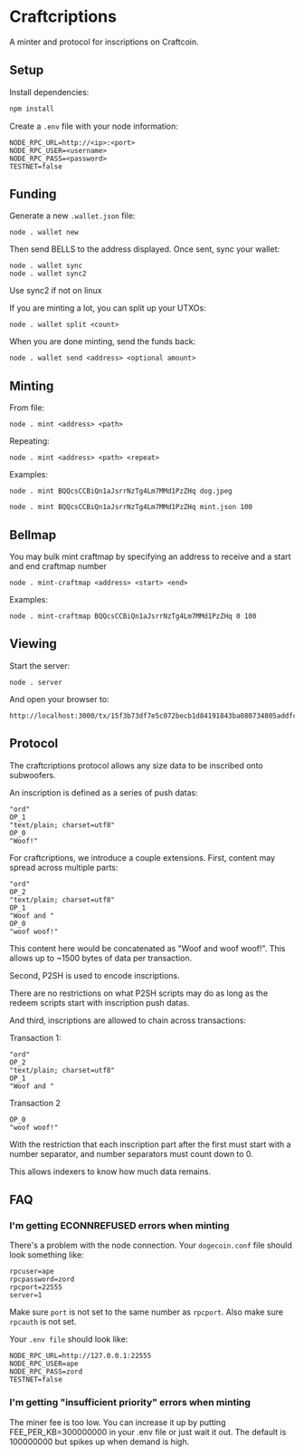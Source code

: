 # Craftcriptions

A minter and protocol for inscriptions on Craftcoin. 

## Setup

Install dependencies:

```sh
npm install
```

Create a `.env` file with your node information:

```
NODE_RPC_URL=http://<ip>:<port>
NODE_RPC_USER=<username>
NODE_RPC_PASS=<password>
TESTNET=false
```

## Funding

Generate a new `.wallet.json` file:

```
node . wallet new
```

Then send BELLS to the address displayed. Once sent, sync your wallet:

```
node . wallet sync
node . wallet sync2 
```
Use sync2 if not on linux

If you are minting a lot, you can split up your UTXOs:

```
node . wallet split <count>
```

When you are done minting, send the funds back:

```
node . wallet send <address> <optional amount>
```

## Minting

From file:

```
node . mint <address> <path>
```

Repeating:

```
node . mint <address> <path> <repeat>
```

Examples:

```
node . mint BQQcsCCBiQn1aJsrrNzTg4Lm7MMd1PzZHq dog.jpeg
```

```
node . mint BQQcsCCBiQn1aJsrrNzTg4Lm7MMd1PzZHq mint.json 100
```

## Bellmap

You may bulk mint craftmap by specifying an address to receive and a start and end craftmap number

```
node . mint-craftmap <address> <start> <end>
```

Examples:

```
node . mint-craftmap BQQcsCCBiQn1aJsrrNzTg4Lm7MMd1PzZHq 0 100
```

## Viewing

Start the server:

```
node . server
```

And open your browser to:

```
http://localhost:3000/tx/15f3b73df7e5c072becb1d84191843ba080734805addfccb650929719080f62e
```

## Protocol

The craftcriptions protocol allows any size data to be inscribed onto subwoofers.

An inscription is defined as a series of push datas:

```
"ord"
OP_1
"text/plain; charset=utf8"
OP_0
"Woof!"
```

For craftcriptions, we introduce a couple extensions. First, content may spread across multiple parts:

```
"ord"
OP_2
"text/plain; charset=utf8"
OP_1
"Woof and "
OP_0
"woof woof!"
```

This content here would be concatenated as "Woof and woof woof!". This allows up to ~1500 bytes of data per transaction.

Second, P2SH is used to encode inscriptions.

There are no restrictions on what P2SH scripts may do as long as the redeem scripts start with inscription push datas.

And third, inscriptions are allowed to chain across transactions:

Transaction 1:

```
"ord"
OP_2
"text/plain; charset=utf8"
OP_1
"Woof and "
```

Transaction 2

```
OP_0
"woof woof!"
```

With the restriction that each inscription part after the first must start with a number separator, and number separators must count down to 0.

This allows indexers to know how much data remains.

## FAQ

### I'm getting ECONNREFUSED errors when minting

There's a problem with the node connection. Your `dogecoin.conf` file should look something like:

```
rpcuser=ape
rpcpassword=zord
rpcport=22555
server=1
```

Make sure `port` is not set to the same number as `rpcport`. Also make sure `rpcauth` is not set.

Your `.env file` should look like:

```
NODE_RPC_URL=http://127.0.0.1:22555
NODE_RPC_USER=ape
NODE_RPC_PASS=zord
TESTNET=false
```

### I'm getting "insufficient priority" errors when minting

The miner fee is too low. You can increase it up by putting FEE_PER_KB=300000000 in your .env file or just wait it out. The default is 100000000 but spikes up when demand is high.
